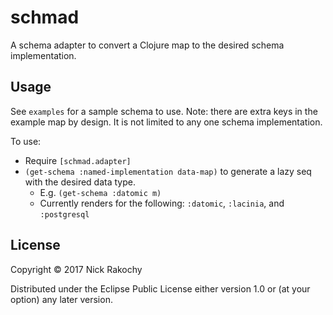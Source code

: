 # schmad
A schema adapter to convert a Clojure map to the desired schema implementation.

## Usage
See `examples` for a sample schema to use. Note: there are extra keys in the example map by design. It is not limited to any one schema implementation.

To use: 
* Require `[schmad.adapter]` 
* `(get-schema :named-implementation data-map)` to generate a lazy seq with the desired data type. 
  - E.g. `(get-schema :datomic m)`
  - Currently renders for the following: `:datomic`, `:lacinia`, and `:postgresql` 

## License

Copyright © 2017 Nick Rakochy 

Distributed under the Eclipse Public License either version 1.0 or (at
your option) any later version.
